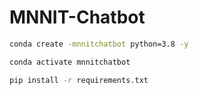 # MNNIT-Chatbot

```bash
conda create -mnnitchatbot python=3.8 -y
```

```bash
conda activate mnnitchatbot
```

```bash
pip install -r requirements.txt
```